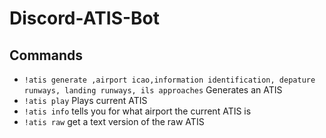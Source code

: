 # Discord-ATIS-Bot

## Commands
  + `!atis generate ,airport icao,information identification, depature runways, landing runways, ils approaches` Generates an ATIS 
  + `!atis play` Plays current ATIS
  + `!atis info` tells you for what airport the current ATIS is
  + `!atis raw` get a text version of the raw ATIS
